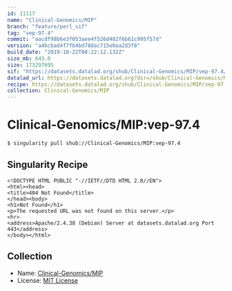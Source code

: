 ```yaml
---
id: 11117
name: "Clinical-Genomics/MIP"
branch: "feature/perl_sif"
tag: "vep-97.4"
commit: "aacdf98b6e3f053aee4f526d482f6b61c995f57d"
version: "a4bcbad4f7fb4bd78dac715e0aa2d3f8"
build_date: "2019-10-22T08:22:12.132Z"
size_mb: 643.0
size: 173297695
sif: "https://datasets.datalad.org/shub/Clinical-Genomics/MIP/vep-97.4/2019-10-22-aacdf98b-a4bcbad4/a4bcbad4f7fb4bd78dac715e0aa2d3f8.sif"
datalad_url: https://datasets.datalad.org?dir=/shub/Clinical-Genomics/MIP/vep-97.4/2019-10-22-aacdf98b-a4bcbad4/
recipe: https://datasets.datalad.org/shub/Clinical-Genomics/MIP/vep-97.4/2019-10-22-aacdf98b-a4bcbad4/Singularity
collection: Clinical-Genomics/MIP
---
```


# Clinical-Genomics/MIP:vep-97.4

```bash
$ singularity pull shub://Clinical-Genomics/MIP:vep-97.4
```

## Singularity Recipe

```singularity
<!DOCTYPE HTML PUBLIC "-//IETF//DTD HTML 2.0//EN">
<html><head>
<title>404 Not Found</title>
</head><body>
<h1>Not Found</h1>
<p>The requested URL was not found on this server.</p>
<hr>
<address>Apache/2.4.38 (Debian) Server at datasets.datalad.org Port 443</address>
</body></html>
```

## Collection

 - Name: [Clinical-Genomics/MIP](https://github.com/Clinical-Genomics/MIP)
 - License: [MIT License](https://api.github.com/licenses/mit)

